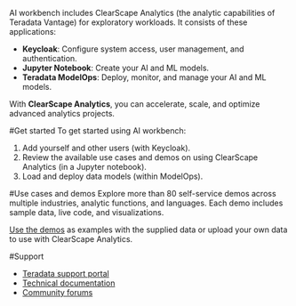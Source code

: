 AI workbench includes ClearScape Analytics (the analytic capabilities of Teradata Vantage) for exploratory workloads. It consists of these applications:
* **Keycloak**: Configure system access, user management, and authentication.
* **Jupyter Notebook**: Create your AI and ML models.
* **Teradata ModelOps**: Deploy, monitor, and manage your AI and ML models.

With **ClearScape Analytics**, you can accelerate, scale, and optimize advanced analytics projects. 

#Get started
To get started using AI workbench: 

1. Add yourself and other users (with Keycloak). 
1. Review the available use cases and demos on using ClearScape Analytics (in a Jupyter notebook).
1. Load and deploy data models (within ModelOps). 

#Use cases and demos
Explore more than 80 self-service demos across multiple industries, analytic functions, and languages. Each demo includes sample data, live code, and visualizations.

[Use the demos](./jupyter/user/admin/lab/tree/Demo.index) as examples with the supplied data or upload your own data to use with ClearScape Analytics. 

#Support
* [Teradata support portal](https://support.teradata.com/csm)
* [Technical documentation](https://docs.teradata.com/)
* [Community forums](https://support.teradata.com/community)
